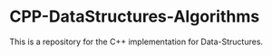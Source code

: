 # CPP-DataStructures-Algorithms
This is a repository for the C++ implementation for Data-Structures.
